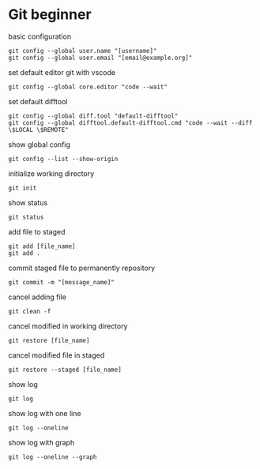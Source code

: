 # Git beginner
basic configuration
```
git config --global user.name "[username]"
git config --global user.email "[email@example.org]"
```
set default editor git with vscode
```
git config --global core.editor "code --wait"
```
set default difftool
```
git config --global diff.tool "default-difftool"
git config --global difftool.default-difftool.cmd "code --wait --diff \$LOCAL \$REMOTE"
```
show global config
```
git config --list --show-origin
```
initialize working directory
```
git init
```
show status
```
git status
```
add file to staged
```
git add [file_name]
git add .
```
commit staged file to permanently repository
```
git commit -m "[message_name]"
```
cancel adding file
```
git clean -f
```
cancel modified in working directory
```
git restore [file_name]
```
cancel modified file in staged
```
git restore --staged [file_name]
```
show log
```
git log
```
show log with one line
```
git log --oneline
```
show log with graph
```
git log --oneline --graph
```